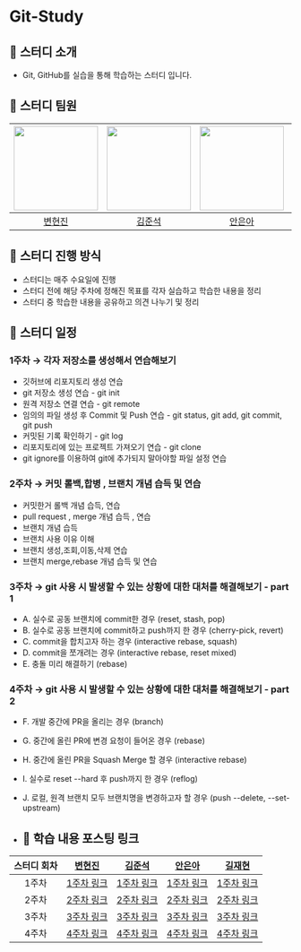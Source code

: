 # Git-Study
## 📌 스터디 소개
- Git, GitHub를 실습을 통해 학습하는 스터디 입니다.

## 📌 스터디 팀원
| [<img src="https://avatars.githubusercontent.com/shinbm44" width="150px">](https://github.com/shinbm44) | [<img src="https://avatars.githubusercontent.com/JUN1515" width="150px">](https://github.com/JUN1515) | [<img src="https://avatars.githubusercontent.com/EunaAhn" width="150px">](https://github.com/EunaAhn) | [<img src="https://avatars.githubusercontent.com/wogus4048" width="150px">](https://github.com/wogus4048) | 
| :---: | :---: | :---: | :---: |
| [변현진](https://github.com/shinbm44) | [김준석](https://github.com/JUN1515) | [안은아](https://github.com/EunaAhn) | [길재현](https://github.com/wogus4048) |

## 📌 스터디 진행 방식
- 스터디는 매주 수요일에 진행
- 스터디 전에 해당 주차에 정해진 목표를 각자 실습하고 학습한 내용을 정리
- 스터디 중 학습한 내용을 공유하고 의견 나누기 및 정리

## 📌 스터디 일정

### 1주차 → 각자 저장소를 생성해서 연습해보기 
- 깃허브에 리포지토리 생성 연습
- git 저장소 생성 연습 - git init
- 원격 저장소 연결 연습 - git remote
- 임의의 파일 생성 후 Commit 및 Push 연습 - git status, git add, git commit, git push
- 커밋된 기록 확인하기 - git log
- 리포지토리에 있는 프로젝트 가져오기 연습 - git clone
- git ignore를 이용하여 git에 추가되지 말아야할 파일 설정 연습

### 2주차 → 커밋 롤백,합병 , 브랜치 개념 습득 및 연습
- 커밋한거 롤백 개념 습득, 연습
- pull request , merge 개념 습득 , 연습
- 브랜치 개념 습득
- 브랜치 사용 이유 이해
- 브랜치 생성,조회,이동,삭제 연습
- 브랜치 merge,rebase 개념 습득 및 연습

### 3주차 → git 사용 시 발생할 수 있는 상황에 대한 대처를 해결해보기 - part 1
- A. 실수로 공동 브랜치에 commit한 경우 (reset, stash, pop)
- B. 실수로 공동 브랜치에 commit하고 push까지 한 경우 (cherry-pick, revert)
- C. commit을 합치고자 하는 경우 (interactive rebase, squash)
- D. commit을 쪼개려는 경우 (interactive rebase, reset mixed)
- E. 충돌 미리 해결하기 (rebase)

### 4주차 → git 사용 시 발생할 수 있는 상황에 대한 대처를 해결해보기 - part 2
- F. 개발 중간에 PR을 올리는 경우 (branch)
- G. 중간에 올린 PR에 변경 요청이 들어온 경우 (rebase)
- H. 중간에 올린 PR을 Squash Merge 할 경우 (interactive rebase)
- I. 실수로 reset --hard 후 push까지 한 경우 (reflog)
- J. 로컬, 원격 브랜치 모두 브랜치명을 변경하고자 할 경우 (push --delete, --set-upstream)
  

- ## 📌 학습 내용 포스팅 링크
| 스터디 회차 | [변현진](https://github.com/shinbm44) | [김준석](https://github.com/JUN1515) | [안은아](https://github.com/EunaAhn) | [길재현](https://github.com/wogus4048) |
| :---: | :---: | :---: | :---: | :---: |
| 1주차 | [1주차 링크](https://velog.io/@onionlily123/1회차.-JVM은-무엇이며-자바-코드는-어떻게-실행하는-것인가) |[1주차 링크](https://quasar-tarsier-bbb.notion.site/1-9336a77a83e34c3398fd15a44cbe5cc8?pvs=4)| [1주차 링크](https://sh-hyun.tistory.com/50)| [1주차 링크](https://keeeeeepgoing.tistory.com/268) |
| 2주차 | [2주차 링크](https://velog.io/@onionlily123/3회차.-연산자)  | [2주차 링크](https://velog.io/@ssstopeun/Study-3.-%EC%97%B0%EC%82%B0%EC%9E%90)| [2주차 링크](https://sh-hyun.tistory.com/61) | [2주차 링크](https://sh-hyun.tistory.com/61) |
| 3주차 | [3주차 링크](https://velog.io/@onionlily123/5회차.-클래스)  | [3주차 링크](https://velog.io/@ssstopeun/Study-5.-%ED%81%B4%EB%9E%98%EC%8A%A4) | [3주차 링크](https://sh-hyun.tistory.com/64) | [3주차 링크](https://sh-hyun.tistory.com/64)  |
| 4주차 | [4주차 링크](https://velog.io/@onionlily123/7회차.-패키지) | [4주차 링크](https://velog.io/@ssstopeun/Study-7.-%ED%8C%A8%ED%82%A4%EC%A7%80)  | [4주차 링크](https://sh-hyun.tistory.com/66)| [4주차 링크](https://sh-hyun.tistory.com/66) |
